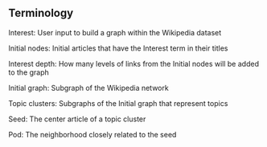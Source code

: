 ## Terminology

Interest: User input to build a graph within the Wikipedia dataset

Initial nodes: Initial articles that have the Interest term in their titles

Interest depth: How many levels of links from the Initial nodes will be added to the graph

Initial graph: Subgraph of the Wikipedia network 

Topic clusters: Subgraphs of the Initial graph that represent topics

Seed: The center article of a topic cluster

Pod: The neighborhood closely related to the seed

